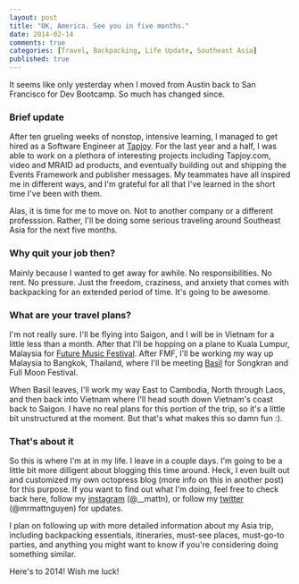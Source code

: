 ```yaml
---
layout: post
title: "OK, America. See you in five months."
date: 2014-02-14
comments: true
categories: [Travel, Backpacking, Life Update, Southeast Asia]
published: true
---
```


It seems like only yesterday when I moved from Austin back to San Francisco for Dev Bootcamp. So much has changed since.

<!-- more -->

### Brief update

After ten grueling weeks of nonstop, intensive learning, I managed to get hired as a Software Engineer at [Tapjoy](http://www.tapjoy.com). For the last year and a half, I was able to work on a plethora of interesting projects including Tapjoy.com, video and MRAID ad products, and eventually building out and shipping the Events Framework and publisher messages. My teammates have all inspired me in different ways, and I'm grateful for all that I've learned in the short time I've been with them.

Alas, it is time for me to move on. Not to another company or a different professsion. Rather, I'll be doing some serious traveling around Southeast Asia for the next five months.

### Why quit your job then?

Mainly because I wanted to get away for awhile. No responsibilities. No rent. No pressure. Just the freedom, craziness, and anxiety that comes with backpacking for an extended period of time. It's going to be awesome.

### What are your travel plans?

I'm not really sure. I'll be flying into Saigon, and I will be in Vietnam for a little less than a month. After that I'll be hopping on a plane to Kuala Lumpur, Malaysia for [Future Music Festival](http://www.futuremusicfestival.asia/2014/). After FMF, I'll be working my way up Malaysia to Bangkok, Thailand, where I'll be meeting [Basil](http://www.bsiddiqui.com) for Songkran and Full Moon Festival.

When Basil leaves, I'll work my way East to Cambodia, North through Laos, and then back into Vietnam where I'll head south down Vietnam's coast back to Saigon. I have no real plans for this portion of the trip, so it's a little bit unstructured at the moment. But that's what makes this so damn fun :).

### That's about it

So this is where I'm at in my life. I leave in a couple days. I'm going to be a little bit more dilligent about blogging this time around. Heck, I even built out and customized my own octopress blog (more info on this in another post) for this purpose. If you want to find out what I'm doing, feel free to check back here, follow my [instagram](http://instagram.com/__mattn) (@__mattn), or follow my [twitter](https://twitter.com/MrMattNguyen) (@mrmattnguyen) for updates.

I plan on following up with more detailed information about my Asia trip, including backpacking essentials, itineraries, must-see places, must-go-to parties, and anything you might want to know if you're considering doing something similar.

Here's to 2014! Wish me luck!
